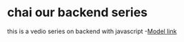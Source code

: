 # chai our backend series
this is a vedio series on backend with javascript
-[Model link](https://app.eraser.io/workspace/YtPqZ1VogxGy1jzIDkzj?origin=share)

